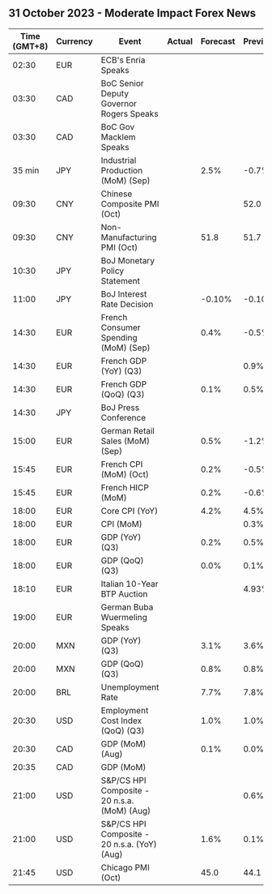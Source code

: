 ## 31 October 2023 - Moderate Impact Forex News

| Time (GMT+8) | Currency | Event | Actual | Forecast | Previous |
|------|----------|-------|--------|----------|----------|
| 02:30 | EUR | ECB's Enria Speaks |  |  |  |
| 03:30 | CAD | BoC Senior Deputy Governor Rogers Speaks |  |  |  |
| 03:30 | CAD | BoC Gov Macklem Speaks |  |  |  |
| 35 min | JPY | Industrial Production (MoM) (Sep) |  | 2.5% | -0.7% |
| 09:30 | CNY | Chinese Composite PMI (Oct) |  |  | 52.0 |
| 09:30 | CNY | Non-Manufacturing PMI (Oct) |  | 51.8 | 51.7 |
| 10:30 | JPY | BoJ Monetary Policy Statement |  |  |  |
| 11:00 | JPY | BoJ Interest Rate Decision |  | -0.10% | -0.10% |
| 14:30 | EUR | French Consumer Spending (MoM) (Sep) |  | 0.4% | -0.5% |
| 14:30 | EUR | French GDP (YoY) (Q3) |  |  | 0.9% |
| 14:30 | EUR | French GDP (QoQ) (Q3) |  | 0.1% | 0.5% |
| 14:30 | JPY | BoJ Press Conference |  |  |  |
| 15:00 | EUR | German Retail Sales (MoM) (Sep) |  | 0.5% | -1.2% |
| 15:45 | EUR | French CPI (MoM) (Oct) |  | 0.2% | -0.5% |
| 15:45 | EUR | French HICP (MoM) |  | 0.2% | -0.6% |
| 18:00 | EUR | Core CPI (YoY) |  | 4.2% | 4.5% |
| 18:00 | EUR | CPI (MoM) |  |  | 0.3% |
| 18:00 | EUR | GDP (YoY) (Q3) |  | 0.2% | 0.5% |
| 18:00 | EUR | GDP (QoQ) (Q3) |  | 0.0% | 0.1% |
| 18:10 | EUR | Italian 10-Year BTP Auction |  |  | 4.93% |
| 19:00 | EUR | German Buba Wuermeling Speaks |  |  |  |
| 20:00 | MXN | GDP (YoY) (Q3) |  | 3.1% | 3.6% |
| 20:00 | MXN | GDP (QoQ) (Q3) |  | 0.8% | 0.8% |
| 20:00 | BRL | Unemployment Rate |  | 7.7% | 7.8% |
| 20:30 | USD | Employment Cost Index (QoQ) (Q3) |  | 1.0% | 1.0% |
| 20:30 | CAD | GDP (MoM) (Aug) |  | 0.1% | 0.0% |
| 20:35 | CAD | GDP (MoM) |  |  |  |
| 21:00 | USD | S&P/CS HPI Composite - 20 n.s.a. (MoM) (Aug) |  |  | 0.6% |
| 21:00 | USD | S&P/CS HPI Composite - 20 n.s.a. (YoY) (Aug) |  | 1.6% | 0.1% |
| 21:45 | USD | Chicago PMI (Oct) |  | 45.0 | 44.1 |
